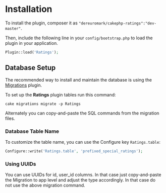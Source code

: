 # Installation

To install the plugin, composer it as `"dereuromark/cakephp-ratings":"dev-master"`.

Then, include the following line in your `config/bootstrap.php` to load the plugin in your application.

```php
Plugin::load('Ratings');
```

## Database Setup

The recommended way to install and maintain the database is using the [Migrations](https://github.com/cakephp/migrations) plugin.

To set up the **Ratings** plugin tables run this command:

```
cake migrations migrate -p Ratings
```

Alternately you can copy-and-paste the SQL commands from the migration files.

### Database Table Name

To customize the table name, you can use the Configure key `Ratings.table`:
```php
Configure::write('Ratings.table', 'prefixed_special_ratings');
```

### Using UUIDs
You can use UUIDs for id, user_id columns. In that case just copy-and-paste the Migration to app level and adjust the type accordingly.
In that case do not use the above migration command.

